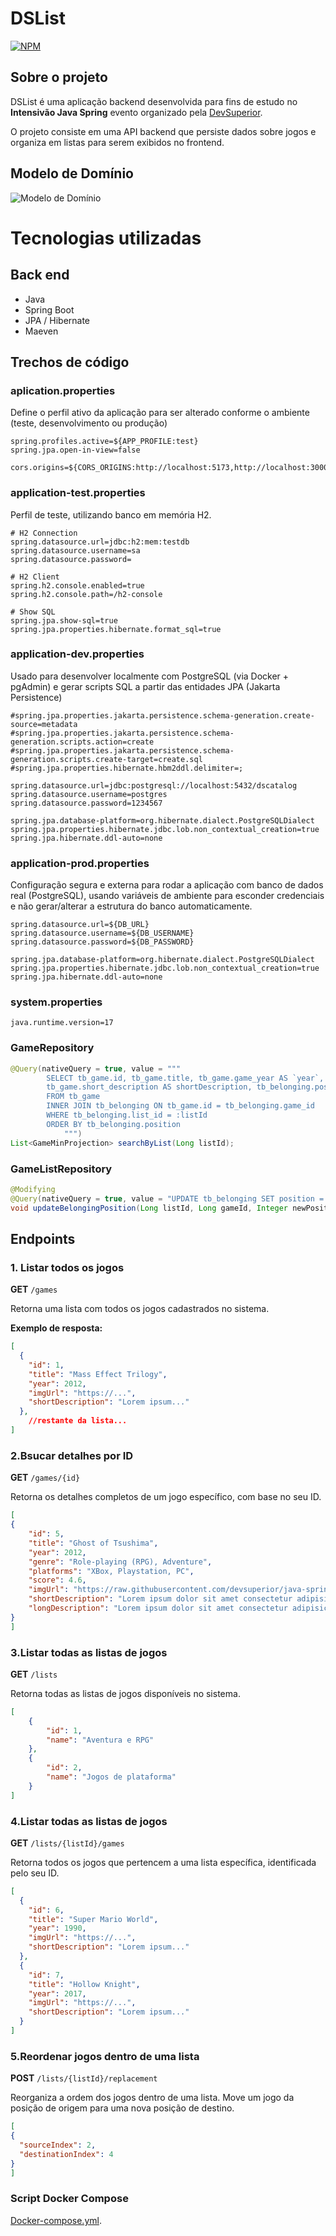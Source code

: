 # DSList
[![NPM](https://img.shields.io/npm/l/react)](https://github.com/JpEscobarM/dslist/blob/main/LICENSE) 

## Sobre o projeto

DSList é uma aplicação backend desenvolvida para fins de estudo no **Intensivão Java Spring** evento organizado pela [DevSuperior](https://devsuperior.com.br/).

O projeto consiste em uma API backend que persiste dados sobre jogos e organiza em listas para serem exibidos no frontend.

## Modelo de Domínio
![Modelo de Domínio](https://raw.githubusercontent.com/JpEscobarM/dslist/refs/heads/main/dslist/src/main/resources/assets/dslist-model.png)

# Tecnologias utilizadas
## Back end
- Java
- Spring Boot
- JPA / Hibernate
- Maeven

## Trechos de código
### aplication.properties
Define o perfil ativo da aplicação para ser alterado conforme o ambiente (teste, desenvolvimento ou produção)

```
spring.profiles.active=${APP_PROFILE:test}
spring.jpa.open-in-view=false

cors.origins=${CORS_ORIGINS:http://localhost:5173,http://localhost:3000}
```
### application-test.properties
Perfil de teste, utilizando banco em memória H2.

```
# H2 Connection
spring.datasource.url=jdbc:h2:mem:testdb
spring.datasource.username=sa
spring.datasource.password=

# H2 Client
spring.h2.console.enabled=true
spring.h2.console.path=/h2-console

# Show SQL
spring.jpa.show-sql=true
spring.jpa.properties.hibernate.format_sql=true
```
### application-dev.properties
Usado para desenvolver localmente com PostgreSQL (via Docker + pgAdmin) e gerar scripts SQL a partir das entidades JPA (Jakarta Persistence)
```
#spring.jpa.properties.jakarta.persistence.schema-generation.create-source=metadata
#spring.jpa.properties.jakarta.persistence.schema-generation.scripts.action=create
#spring.jpa.properties.jakarta.persistence.schema-generation.scripts.create-target=create.sql
#spring.jpa.properties.hibernate.hbm2ddl.delimiter=;

spring.datasource.url=jdbc:postgresql://localhost:5432/dscatalog
spring.datasource.username=postgres
spring.datasource.password=1234567

spring.jpa.database-platform=org.hibernate.dialect.PostgreSQLDialect
spring.jpa.properties.hibernate.jdbc.lob.non_contextual_creation=true
spring.jpa.hibernate.ddl-auto=none
```
### application-prod.properties
Configuração segura e externa para rodar a aplicação com banco de dados real (PostgreSQL), usando variáveis de ambiente para esconder credenciais e não gerar/alterar a estrutura do banco automaticamente.

```
spring.datasource.url=${DB_URL}
spring.datasource.username=${DB_USERNAME}
spring.datasource.password=${DB_PASSWORD}

spring.jpa.database-platform=org.hibernate.dialect.PostgreSQLDialect
spring.jpa.properties.hibernate.jdbc.lob.non_contextual_creation=true
spring.jpa.hibernate.ddl-auto=none
```
### system.properties
```
java.runtime.version=17
```

### GameRepository

```java
@Query(nativeQuery = true, value = """
		SELECT tb_game.id, tb_game.title, tb_game.game_year AS `year`, tb_game.img_url AS imgUrl,
		tb_game.short_description AS shortDescription, tb_belonging.position
		FROM tb_game
		INNER JOIN tb_belonging ON tb_game.id = tb_belonging.game_id
		WHERE tb_belonging.list_id = :listId
		ORDER BY tb_belonging.position
			""")
List<GameMinProjection> searchByList(Long listId);
```

### GameListRepository

```java
@Modifying
@Query(nativeQuery = true, value = "UPDATE tb_belonging SET position = :newPosition WHERE list_id = :listId AND game_id = :gameId")
void updateBelongingPosition(Long listId, Long gameId, Integer newPosition);
```
## Endpoints

### 1. Listar todos os jogos
**GET** `/games`

Retorna uma lista com todos os jogos cadastrados no sistema.

**Exemplo de resposta:**
```json
[
  {
    "id": 1,
    "title": "Mass Effect Trilogy",
    "year": 2012,
    "imgUrl": "https://...",
    "shortDescription": "Lorem ipsum..."
  },
	//restante da lista...
]
```
### 2.Bsucar detalhes por ID

**GET**  `/games/{id}`

Retorna os detalhes completos de um jogo específico, com base no seu ID.

```json
[
{
    "id": 5,
    "title": "Ghost of Tsushima",
    "year": 2012,
    "genre": "Role-playing (RPG), Adventure",
    "platforms": "XBox, Playstation, PC",
    "score": 4.6,
    "imgUrl": "https://raw.githubusercontent.com/devsuperior/java-spring-dslist/main/resources/5.png",
    "shortDescription": "Lorem ipsum dolor sit amet consectetur adipisicing elit. Odit esse officiis corrupti unde repellat non quibusdam! Id nihil itaque ipsum!",
    "longDescription": "Lorem ipsum dolor sit amet consectetur adipisicing elit. Delectus dolorum illum placeat eligendi, quis maiores veniam. Incidunt dolorum, nisi deleniti dicta odit voluptatem nam provident temporibus reprehenderit blanditiis consectetur tenetur. Dignissimos blanditiis quod corporis iste, aliquid perspiciatis architecto quasi tempore ipsam voluptates ea ad distinctio, sapiente qui, amet quidem culpa."
}
]
```

### 3.Listar todas as listas de jogos

**GET** `/lists`

Retorna todas as listas de jogos disponíveis no sistema.

```json
[
    {
        "id": 1,
        "name": "Aventura e RPG"
    },
    {
        "id": 2,
        "name": "Jogos de plataforma"
    }
]
```

### 4.Listar todas as listas de jogos

**GET** `/lists/{listId}/games`

Retorna todos os jogos que pertencem a uma lista específica, identificada pelo seu ID.

```json
[
  {
    "id": 6,
    "title": "Super Mario World",
    "year": 1990,
    "imgUrl": "https://...",
    "shortDescription": "Lorem ipsum..."
  },
  {
    "id": 7,
    "title": "Hollow Knight",
    "year": 2017,
    "imgUrl": "https://...",
    "shortDescription": "Lorem ipsum..."
  }
]
```

### 5.Reordenar jogos dentro de uma lista

**POST** `/lists/{listId}/replacement`

Reorganiza a ordem dos jogos dentro de uma lista. Move um jogo da posição de origem para uma nova posição de destino.

```json
[
{
  "sourceIndex": 2,
  "destinationIndex": 4
}
]
```

### Script Docker Compose
[Docker-compose.yml](https://gist.github.com/JpEscobarM/629b7d2d6ec9665e2dea6e42a993fa75).
